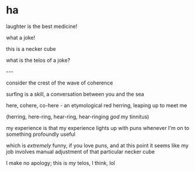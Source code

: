 # ha

laughter is the best medicine!

what a joke!

this is a necker cube

what is the telos of a joke?

\---

consider the crest of the wave of coherence

surfing is a skill, a conversation between you and the sea

here, cohere, co-here - an etymological red herring, leaping up to meet me

(herring, here-ring, hear-ring, hear-ringing _god_ my tinnitus)

my experience is that my experience lights up with puns whenever I'm on to something profoundly useful

which is _extremely_ funny, if you love puns, and at this point it seems like my job involves manual adjustment of that particular necker cube

I make no apology; this is _my_ telos, I think, lol
